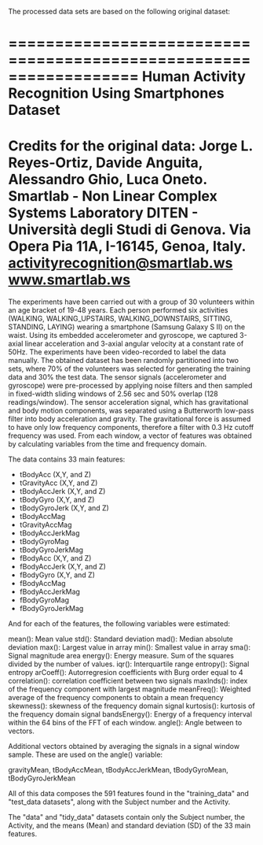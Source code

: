 
The processed data sets are based on the following original dataset:

==================================================================
Human Activity Recognition Using Smartphones Dataset
==================================================================
Credits for the original data:
Jorge L. Reyes-Ortiz, Davide Anguita, Alessandro Ghio, Luca Oneto.
Smartlab - Non Linear Complex Systems Laboratory
DITEN - Università degli Studi di Genova.
Via Opera Pia 11A, I-16145, Genoa, Italy.
activityrecognition@smartlab.ws
www.smartlab.ws
==================================================================

The experiments have been carried out with a group of 30 volunteers within an age bracket of 19-48 years. Each person performed six activities (WALKING, WALKING_UPSTAIRS, WALKING_DOWNSTAIRS, SITTING, STANDING, LAYING) wearing a smartphone (Samsung Galaxy S II) on the waist. Using its embedded accelerometer and gyroscope, we captured 3-axial linear acceleration and 3-axial angular velocity at a constant rate of 50Hz. The experiments have been video-recorded to label the data manually. The obtained dataset has been randomly partitioned into two sets, where 70% of the volunteers was selected for generating the training data and 30% the test data. 
The sensor signals (accelerometer and gyroscope) were pre-processed by applying noise filters and then sampled in fixed-width sliding windows of 2.56 sec and 50% overlap (128 readings/window). The sensor acceleration signal, which has gravitational and body motion components, was separated using a Butterworth low-pass filter into body acceleration and gravity. The gravitational force is assumed to have only low frequency components, therefore a filter with 0.3 Hz cutoff frequency was used. From each window, a vector of features was obtained by calculating variables from the time and frequency domain.

The data contains 33 main features:

* tBodyAcc (X,Y, and Z)
* tGravityAcc (X,Y, and Z)
* tBodyAccJerk (X,Y, and Z)
* tBodyGyro (X,Y, and Z)
* tBodyGyroJerk (X,Y, and Z)
* tBodyAccMag
* tGravityAccMag
* tBodyAccJerkMag
* tBodyGyroMag
* tBodyGyroJerkMag
* fBodyAcc (X,Y, and Z)
* fBodyAccJerk (X,Y, and Z)
* fBodyGyro (X,Y, and Z)
* fBodyAccMag
* fBodyAccJerkMag
* fBodyGyroMag
* fBodyGyroJerkMag

And for each of the features, the following variables were estimated: 

mean(): Mean value
std(): Standard deviation
mad(): Median absolute deviation 
max(): Largest value in array
min(): Smallest value in array
sma(): Signal magnitude area
energy(): Energy measure. Sum of the squares divided by the number of values. 
iqr(): Interquartile range 
entropy(): Signal entropy
arCoeff(): Autorregresion coefficients with Burg order equal to 4
correlation(): correlation coefficient between two signals
maxInds(): index of the frequency component with largest magnitude
meanFreq(): Weighted average of the frequency components to obtain a mean frequency
skewness(): skewness of the frequency domain signal 
kurtosis(): kurtosis of the frequency domain signal 
bandsEnergy(): Energy of a frequency interval within the 64 bins of the FFT of each window.
angle(): Angle between to vectors.

Additional vectors obtained by averaging the signals in a signal window sample. These are used on the angle() variable:

gravityMean, tBodyAccMean, tBodyAccJerkMean, tBodyGyroMean, tBodyGyroJerkMean

All of this data composes the 591 features found in the "training_data" and "test_data datasets", along with the Subject number and the Activity.

The "data" and "tidy_data" datasets contain only the Subject number, the Activity, and the means (Mean) and standard deviation (SD) of the 33 main features.
